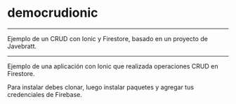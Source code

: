 # democrudionic
_____________________________________________________________________________
Ejemplo de un CRUD con Ionic y Firestore, basado en un proyecto de Javebratt.
_____________________________________________________________________________

Ejemplo de una aplicación con Ionic que realizada operaciones CRUD en Firestore.

Para instalar debes clonar, luego instalar paquetes y agregar tus credenciales de Firebase.
